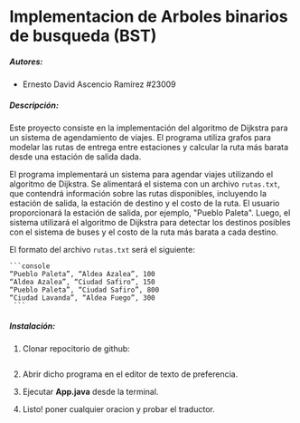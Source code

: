 # Implementacion de Arboles binarios de busqueda (BST)

##### Autores:

- Ernesto David Ascencio Ramírez #23009

##### Descripción:

Este proyecto consiste en la implementación del algoritmo de Dijkstra para un sistema de agendamiento de viajes. El programa utiliza grafos para modelar las rutas de entrega entre estaciones y calcular la ruta más barata desde una estación de salida dada.  

El programa implementará un sistema para agendar viajes utilizando el algoritmo de Dijkstra. Se alimentará el sistema con un archivo `rutas.txt`, que contendrá información sobre las rutas disponibles, incluyendo la estación de salida, la estación de destino y el costo de la ruta. El usuario proporcionará la estación de salida, por ejemplo, "Pueblo Paleta". Luego, el sistema utilizará el algoritmo de Dijkstra para detectar los destinos posibles con el sistema de buses y el costo de la ruta más barata a cada destino.

El formato del archivo `rutas.txt` será el siguiente:

    ```console
    “Pueblo Paleta”, “Aldea Azalea”, 100
    “Aldea Azalea”, “Ciudad Safiro”, 150
    “Pueblo Paleta”, “Ciudad Safiro”, 800
    “Ciudad Lavanda”, “Aldea Fuego”, 300
     ```

##### Instalación:

1. Clonar repocitorio de github:
    ```console
    
    ```

2. Abrir dicho programa en el editor de texto de preferencia.

3. Ejecutar **App.java** desde la terminal.

4. Listo! poner cualquier oracion y probar el traductor.

